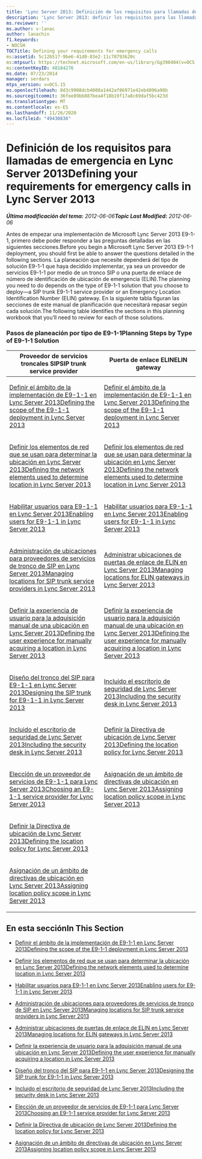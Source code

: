 ```yaml
---
title: 'Lync Server 2013: Definición de los requisitos para llamadas de emergencia'
description: 'Lync Server 2013: definir los requisitos para las llamadas de emergencia.'
ms.reviewer: ''
ms.author: v-lanac
author: lanachin
f1.keywords:
- NOCSH
TOCTitle: Defining your requirements for emergency calls
ms:assetid: 5c12b517-9be6-41d0-83e2-11c78793620c
ms:mtpsurl: https://technet.microsoft.com/en-us/library/Gg398404(v=OCS.15)
ms:contentKeyID: 48184276
ms.date: 07/23/2014
manager: serdars
mtps_version: v=OCS.15
ms.openlocfilehash: 8d3c9908dcb4008a1442af86971e42eb4096a98b
ms.sourcegitcommit: 36fee89bb887bea4f18b19f17a8c69daf5bc423d
ms.translationtype: MT
ms.contentlocale: es-ES
ms.lasthandoff: 11/26/2020
ms.locfileid: "49430836"
---
```

# <a name="defining-your-requirements-for-emergency-calls-in-lync-server-2013"></a><span data-ttu-id="097b0-103">Definición de los requisitos para llamadas de emergencia en Lync Server 2013</span><span class="sxs-lookup"><span data-stu-id="097b0-103">Defining your requirements for emergency calls in Lync Server 2013</span></span>

<div data-xmlns="http://www.w3.org/1999/xhtml">

<div class="topic" data-xmlns="http://www.w3.org/1999/xhtml" data-msxsl="urn:schemas-microsoft-com:xslt" data-cs="https://msdn.microsoft.com/">

<div data-asp="https://msdn2.microsoft.com/asp">



</div>

<div id="mainSection">

<div id="mainBody"><span data-ttu-id="097b0-104">

<span> </span></span><span class="sxs-lookup"><span data-stu-id="097b0-104">

<span> </span></span></span>

<span data-ttu-id="097b0-105">_**Última modificación del tema:** 2012-06-06_</span><span class="sxs-lookup"><span data-stu-id="097b0-105">_**Topic Last Modified:** 2012-06-06_</span></span>

<span data-ttu-id="097b0-106">Antes de empezar una implementación de Microsoft Lync Server 2013 E9-1-1, primero debe poder responder a las preguntas detalladas en las siguientes secciones.</span><span class="sxs-lookup"><span data-stu-id="097b0-106">Before you begin a Microsoft Lync Server 2013 E9-1-1 deployment, you should first be able to answer the questions detailed in the following sections.</span></span> <span data-ttu-id="097b0-107">La planeación que necesite dependerá del tipo de solución E9-1-1 que haya decidido implementar, ya sea un proveedor de servicios E9-1-1 por medio de un tronco SIP o una puerta de enlace de número de identificación de ubicación de emergencia (ELIN).</span><span class="sxs-lookup"><span data-stu-id="097b0-107">The planning you need to do depends on the type of E9-1-1 solution that you choose to deploy—a SIP trunk E9-1-1 service provider or an Emergency Location Identification Number (ELIN) gateway.</span></span> <span data-ttu-id="097b0-108">En la siguiente tabla figuran las secciones de este manual de planificación que necesitará repasar según cada solución.</span><span class="sxs-lookup"><span data-stu-id="097b0-108">The following table identifies the sections in this planning workbook that you’ll need to review for each of those solutions.</span></span>

### <a name="planning-steps-by-type-of-e9-1-1-solution"></a><span data-ttu-id="097b0-109">Pasos de planeación por tipo de E9-1-1</span><span class="sxs-lookup"><span data-stu-id="097b0-109">Planning Steps by Type of E9-1-1 Solution</span></span>

<table>
<colgroup>
<col style="width: 50%" />
<col style="width: 50%" />
</colgroup>
<thead>
<tr class="header">
<th><span data-ttu-id="097b0-110">Proveedor de servicios troncales SIP</span><span class="sxs-lookup"><span data-stu-id="097b0-110">SIP trunk service provider</span></span></th>
<th><span data-ttu-id="097b0-111">Puerta de enlace ELIN</span><span class="sxs-lookup"><span data-stu-id="097b0-111">ELIN gateway</span></span></th>
</tr>
</thead>
<tbody>
<tr class="odd">
<td><p><span data-ttu-id="097b0-112"><a href="lync-server-2013-defining-the-scope-of-the-e9-1-1-deployment.md">Definir el ámbito de la implementación de E9-1-1 en Lync Server 2013</a></span><span class="sxs-lookup"><span data-stu-id="097b0-112"><a href="lync-server-2013-defining-the-scope-of-the-e9-1-1-deployment.md">Defining the scope of the E9-1-1 deployment in Lync Server 2013</a></span></span></p></td>
<td><p><span data-ttu-id="097b0-113"><a href="lync-server-2013-defining-the-scope-of-the-e9-1-1-deployment.md">Definir el ámbito de la implementación de E9-1-1 en Lync Server 2013</a></span><span class="sxs-lookup"><span data-stu-id="097b0-113"><a href="lync-server-2013-defining-the-scope-of-the-e9-1-1-deployment.md">Defining the scope of the E9-1-1 deployment in Lync Server 2013</a></span></span></p></td>
</tr>
<tr class="even">
<td><p><span data-ttu-id="097b0-114"><a href="lync-server-2013-defining-the-network-elements-used-to-determine-location.md">Definir los elementos de red que se usan para determinar la ubicación en Lync Server 2013</a></span><span class="sxs-lookup"><span data-stu-id="097b0-114"><a href="lync-server-2013-defining-the-network-elements-used-to-determine-location.md">Defining the network elements used to determine location in Lync Server 2013</a></span></span></p></td>
<td><p><span data-ttu-id="097b0-115"><a href="lync-server-2013-defining-the-network-elements-used-to-determine-location.md">Definir los elementos de red que se usan para determinar la ubicación en Lync Server 2013</a></span><span class="sxs-lookup"><span data-stu-id="097b0-115"><a href="lync-server-2013-defining-the-network-elements-used-to-determine-location.md">Defining the network elements used to determine location in Lync Server 2013</a></span></span></p></td>
</tr>
<tr class="odd">
<td><p><span data-ttu-id="097b0-116"><a href="lync-server-2013-enabling-users-for-e9-1-1.md">Habilitar usuarios para E9-1-1 en Lync Server 2013</a></span><span class="sxs-lookup"><span data-stu-id="097b0-116"><a href="lync-server-2013-enabling-users-for-e9-1-1.md">Enabling users for E9-1-1 in Lync Server 2013</a></span></span></p></td>
<td><p><span data-ttu-id="097b0-117"><a href="lync-server-2013-enabling-users-for-e9-1-1.md">Habilitar usuarios para E9-1-1 en Lync Server 2013</a></span><span class="sxs-lookup"><span data-stu-id="097b0-117"><a href="lync-server-2013-enabling-users-for-e9-1-1.md">Enabling users for E9-1-1 in Lync Server 2013</a></span></span></p></td>
</tr>
<tr class="even">
<td><p><span data-ttu-id="097b0-118"><a href="lync-server-2013-managing-locations-for-sip-trunk-service-providers.md">Administración de ubicaciones para proveedores de servicios de tronco de SIP en Lync Server 2013</a></span><span class="sxs-lookup"><span data-stu-id="097b0-118"><a href="lync-server-2013-managing-locations-for-sip-trunk-service-providers.md">Managing locations for SIP trunk service providers in Lync Server 2013</a></span></span></p></td>
<td><p><span data-ttu-id="097b0-119"><a href="lync-server-2013-managing-locations-for-elin-gateways.md">Administrar ubicaciones de puertas de enlace de ELIN en Lync Server 2013</a></span><span class="sxs-lookup"><span data-stu-id="097b0-119"><a href="lync-server-2013-managing-locations-for-elin-gateways.md">Managing locations for ELIN gateways in Lync Server 2013</a></span></span></p></td>
</tr>
<tr class="odd">
<td><p><span data-ttu-id="097b0-120"><a href="lync-server-2013-defining-the-user-experience-for-manually-acquiring-a-location.md">Definir la experiencia de usuario para la adquisición manual de una ubicación en Lync Server 2013</a></span><span class="sxs-lookup"><span data-stu-id="097b0-120"><a href="lync-server-2013-defining-the-user-experience-for-manually-acquiring-a-location.md">Defining the user experience for manually acquiring a location in Lync Server 2013</a></span></span></p></td>
<td><p><span data-ttu-id="097b0-121"><a href="lync-server-2013-defining-the-user-experience-for-manually-acquiring-a-location.md">Definir la experiencia de usuario para la adquisición manual de una ubicación en Lync Server 2013</a></span><span class="sxs-lookup"><span data-stu-id="097b0-121"><a href="lync-server-2013-defining-the-user-experience-for-manually-acquiring-a-location.md">Defining the user experience for manually acquiring a location in Lync Server 2013</a></span></span></p></td>
</tr>
<tr class="even">
<td><p><span data-ttu-id="097b0-122"><a href="lync-server-2013-designing-the-sip-trunk-for-e9-1-1.md">Diseño del tronco del SIP para E9-1-1 en Lync Server 2013</a></span><span class="sxs-lookup"><span data-stu-id="097b0-122"><a href="lync-server-2013-designing-the-sip-trunk-for-e9-1-1.md">Designing the SIP trunk for E9-1-1 in Lync Server 2013</a></span></span></p></td>
<td><p><span data-ttu-id="097b0-123"><a href="lync-server-2013-including-the-security-desk.md">Incluido el escritorio de seguridad de Lync Server 2013</a></span><span class="sxs-lookup"><span data-stu-id="097b0-123"><a href="lync-server-2013-including-the-security-desk.md">Including the security desk in Lync Server 2013</a></span></span></p></td>
</tr>
<tr class="odd">
<td><p><span data-ttu-id="097b0-124"><a href="lync-server-2013-including-the-security-desk.md">Incluido el escritorio de seguridad de Lync Server 2013</a></span><span class="sxs-lookup"><span data-stu-id="097b0-124"><a href="lync-server-2013-including-the-security-desk.md">Including the security desk in Lync Server 2013</a></span></span></p></td>
<td><p><span data-ttu-id="097b0-125"><a href="lync-server-2013-defining-the-location-policy.md">Definir la Directiva de ubicación de Lync Server 2013</a></span><span class="sxs-lookup"><span data-stu-id="097b0-125"><a href="lync-server-2013-defining-the-location-policy.md">Defining the location policy for Lync Server 2013</a></span></span></p></td>
</tr>
<tr class="even">
<td><p><span data-ttu-id="097b0-126"><a href="lync-server-2013-choosing-an-e9-1-1-service-provider.md">Elección de un proveedor de servicios de E9-1-1 para Lync Server 2013</a></span><span class="sxs-lookup"><span data-stu-id="097b0-126"><a href="lync-server-2013-choosing-an-e9-1-1-service-provider.md">Choosing an E9-1-1 service provider for Lync Server 2013</a></span></span></p></td>
<td><p><span data-ttu-id="097b0-127"><a href="lync-server-2013-assigning-location-policy-scope.md">Asignación de un ámbito de directivas de ubicación en Lync Server 2013</a></span><span class="sxs-lookup"><span data-stu-id="097b0-127"><a href="lync-server-2013-assigning-location-policy-scope.md">Assigning location policy scope in Lync Server 2013</a></span></span></p></td>
</tr>
<tr class="odd">
<td><p><span data-ttu-id="097b0-128"><a href="lync-server-2013-defining-the-location-policy.md">Definir la Directiva de ubicación de Lync Server 2013</a></span><span class="sxs-lookup"><span data-stu-id="097b0-128"><a href="lync-server-2013-defining-the-location-policy.md">Defining the location policy for Lync Server 2013</a></span></span></p></td>
<td></td>
</tr>
<tr class="even">
<td><p><span data-ttu-id="097b0-129"><a href="lync-server-2013-assigning-location-policy-scope.md">Asignación de un ámbito de directivas de ubicación en Lync Server 2013</a></span><span class="sxs-lookup"><span data-stu-id="097b0-129"><a href="lync-server-2013-assigning-location-policy-scope.md">Assigning location policy scope in Lync Server 2013</a></span></span></p></td>
<td></td>
</tr>
</tbody>
</table>


<div>

## <a name="in-this-section"></a><span data-ttu-id="097b0-130">En esta sección</span><span class="sxs-lookup"><span data-stu-id="097b0-130">In This Section</span></span>

  - [<span data-ttu-id="097b0-131">Definir el ámbito de la implementación de E9-1-1 en Lync Server 2013</span><span class="sxs-lookup"><span data-stu-id="097b0-131">Defining the scope of the E9-1-1 deployment in Lync Server 2013</span></span>](lync-server-2013-defining-the-scope-of-the-e9-1-1-deployment.md)

  - [<span data-ttu-id="097b0-132">Definir los elementos de red que se usan para determinar la ubicación en Lync Server 2013</span><span class="sxs-lookup"><span data-stu-id="097b0-132">Defining the network elements used to determine location in Lync Server 2013</span></span>](lync-server-2013-defining-the-network-elements-used-to-determine-location.md)

  - [<span data-ttu-id="097b0-133">Habilitar usuarios para E9-1-1 en Lync Server 2013</span><span class="sxs-lookup"><span data-stu-id="097b0-133">Enabling users for E9-1-1 in Lync Server 2013</span></span>](lync-server-2013-enabling-users-for-e9-1-1.md)

  - [<span data-ttu-id="097b0-134">Administración de ubicaciones para proveedores de servicios de tronco de SIP en Lync Server 2013</span><span class="sxs-lookup"><span data-stu-id="097b0-134">Managing locations for SIP trunk service providers in Lync Server 2013</span></span>](lync-server-2013-managing-locations-for-sip-trunk-service-providers.md)

  - [<span data-ttu-id="097b0-135">Administrar ubicaciones de puertas de enlace de ELIN en Lync Server 2013</span><span class="sxs-lookup"><span data-stu-id="097b0-135">Managing locations for ELIN gateways in Lync Server 2013</span></span>](lync-server-2013-managing-locations-for-elin-gateways.md)

  - [<span data-ttu-id="097b0-136">Definir la experiencia de usuario para la adquisición manual de una ubicación en Lync Server 2013</span><span class="sxs-lookup"><span data-stu-id="097b0-136">Defining the user experience for manually acquiring a location in Lync Server 2013</span></span>](lync-server-2013-defining-the-user-experience-for-manually-acquiring-a-location.md)

  - [<span data-ttu-id="097b0-137">Diseño del tronco del SIP para E9-1-1 en Lync Server 2013</span><span class="sxs-lookup"><span data-stu-id="097b0-137">Designing the SIP trunk for E9-1-1 in Lync Server 2013</span></span>](lync-server-2013-designing-the-sip-trunk-for-e9-1-1.md)

  - [<span data-ttu-id="097b0-138">Incluido el escritorio de seguridad de Lync Server 2013</span><span class="sxs-lookup"><span data-stu-id="097b0-138">Including the security desk in Lync Server 2013</span></span>](lync-server-2013-including-the-security-desk.md)

  - [<span data-ttu-id="097b0-139">Elección de un proveedor de servicios de E9-1-1 para Lync Server 2013</span><span class="sxs-lookup"><span data-stu-id="097b0-139">Choosing an E9-1-1 service provider for Lync Server 2013</span></span>](lync-server-2013-choosing-an-e9-1-1-service-provider.md)

  - [<span data-ttu-id="097b0-140">Definir la Directiva de ubicación de Lync Server 2013</span><span class="sxs-lookup"><span data-stu-id="097b0-140">Defining the location policy for Lync Server 2013</span></span>](lync-server-2013-defining-the-location-policy.md)

  - [<span data-ttu-id="097b0-141">Asignación de un ámbito de directivas de ubicación en Lync Server 2013</span><span class="sxs-lookup"><span data-stu-id="097b0-141">Assigning location policy scope in Lync Server 2013</span></span>](lync-server-2013-assigning-location-policy-scope.md)

<span data-ttu-id="097b0-142"></div>

</div>

<span> </span>

</div>

</div>

</span><span class="sxs-lookup"><span data-stu-id="097b0-142"></div>

</div>

<span> </span>

</div>

</div>

</span></span></div>

